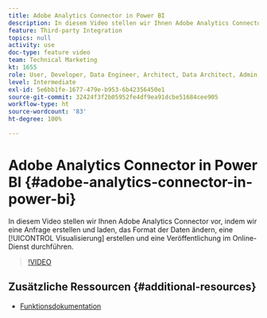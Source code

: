 ```yaml
---
title: Adobe Analytics Connector in Power BI
description: In diesem Video stellen wir Ihnen Adobe Analytics Connector vor, indem wir eine Anfrage erstellen und laden, das Format der Daten ändern, eine Visualisierung erstellen und die Veröffentlichung im Online-Dienst durchführen.
feature: Third-party Integration
topics: null
activity: use
doc-type: feature video
team: Technical Marketing
kt: 1655
role: User, Developer, Data Engineer, Architect, Data Architect, Admin, Leader
level: Intermediate
exl-id: 5e6bb1fe-1677-479e-b953-6b42356450e1
source-git-commit: 32424f3f2b05952fe4df9ea91dcbe51684cee905
workflow-type: ht
source-wordcount: '83'
ht-degree: 100%

---
```


# Adobe Analytics Connector in Power BI {#adobe-analytics-connector-in-power-bi}

In diesem Video stellen wir Ihnen Adobe Analytics Connector vor, indem wir eine Anfrage erstellen und laden, das Format der Daten ändern, eine [!UICONTROL Visualisierung] erstellen und eine Veröffentlichung im Online-Dienst durchführen.

>[!VIDEO](https://video.tv.adobe.com/v/23130/?quality=12)

## Zusätzliche Ressourcen {#additional-resources}

* [Funktionsdokumentation](https://docs.microsoft.com/de-de/power-bi/desktop-connect-adobe-analytics)
